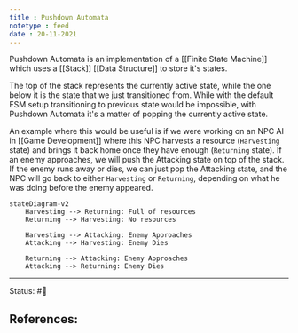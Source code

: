 ```yaml
---
title : Pushdown Automata
notetype : feed
date : 20-11-2021
---
```


Pushdown Automata is an implementation of a [[Finite State Machine]] which uses a [[Stack]] [[Data Structure]] to store it's states.

The top of the stack represents the currently active state, while the one below it is the state that we just transitioned from. While with the default FSM setup transitioning to previous state would be impossible, with Pushdown Automata it's a matter of popping the currently active state.

An example where this would be useful is if we were working on an NPC AI in [[Game Development]] where this NPC harvests a resource (`Harvesting` state) and brings it back home once they have enough (`Returning` state). If an enemy approaches, we will push the Attacking state on top of the stack. If the enemy runs away or dies, we can just pop the Attacking state, and the NPC will go back to either `Harvesting` or `Returning`, depending on what he was doing before the enemy appeared.

```mermaid
stateDiagram-v2  
	Harvesting --> Returning: Full of resources
	Returning --> Harvesting: No resources
	
	Harvesting --> Attacking: Enemy Approaches
	Attacking --> Harvesting: Enemy Dies
	
	Returning --> Attacking: Enemy Approaches
	Attacking --> Returning: Enemy Dies

```

-----

Status: #🌲 

References:
- 
